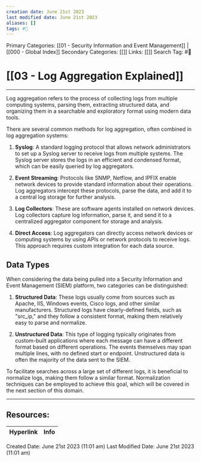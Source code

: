 ```yaml
---
creation date: June 21st 2023
last modified date: June 21st 2023
aliases: []
tags: #📖
---
```


Primary Categories: [[01 - Security Information and Event Management]] | [[000 - Global Index]] 
Secondary Categories: [[]] 
Links: [[]] 
Search Tag: #📖  

# [[03 - Log Aggregation Explained]]  
---

Log aggregation refers to the process of collecting logs from multiple computing systems, parsing them, extracting structured data, and organizing them in a searchable and exploratory format using modern data tools.

There are several common methods for log aggregation, often combined in log aggregation systems:

1. **Syslog**: A standard logging protocol that allows network administrators to set up a Syslog server to receive logs from multiple systems. The Syslog server stores the logs in an efficient and condensed format, which can be easily queried by log aggregators.

2. **Event Streaming**: Protocols like SNMP, Netflow, and IPFIX enable network devices to provide standard information about their operations. Log aggregators intercept these protocols, parse the data, and add it to a central log storage for further analysis.

3. **Log Collectors**: These are software agents installed on network devices. Log collectors capture log information, parse it, and send it to a centralized aggregator component for storage and analysis.

4. **Direct Access**: Log aggregators can directly access network devices or computing systems by using APIs or network protocols to receive logs. This approach requires custom integration for each data source.

## Data Types

When considering the data being pulled into a Security Information and Event Management (SIEM) platform, two categories can be distinguished:

1. **Structured Data**: These logs usually come from sources such as Apache, IIS, Windows events, Cisco logs, and other similar manufacturers. Structured logs have clearly-defined fields, such as "src_ip," and they follow a consistent format, making them relatively easy to parse and normalize.

2. **Unstructured Data**: This type of logging typically originates from custom-built applications where each message can have a different format based on different operations. The events themselves may span multiple lines, with no defined start or endpoint. Unstructured data is often the majority of the data sent to the SIEM.

To facilitate searches across a large set of different logs, it is beneficial to normalize logs, making them follow a similar format. Normalization techniques can be employed to achieve this goal, which will be covered in the next section of this domain.


___

## Resources:

| Hyperlink | Info |
| --------- | ---- |


Created Date: June 21st 2023 (11:01 am) 
Last Modified Date: June 21st 2023 (11:01 am)
